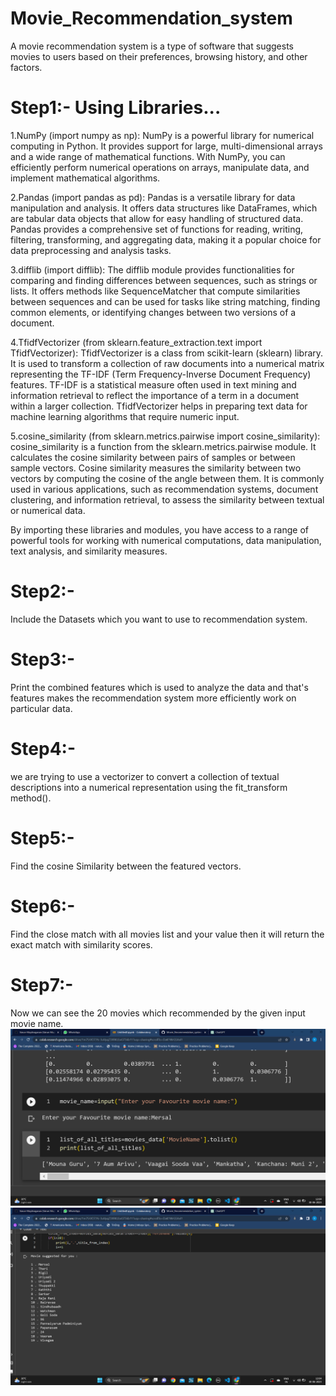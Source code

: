 # Movie_Recommendation_system
A movie recommendation system is a type of software that suggests movies to users based on their preferences, browsing history, and other factors. 
# Step1:- Using Libraries...
1.NumPy (import numpy as np): NumPy is a powerful library for numerical computing in Python. It provides support for large, multi-dimensional arrays and a wide range of mathematical functions. With NumPy, you can efficiently perform numerical operations on arrays, manipulate data, and implement mathematical algorithms.

2.Pandas (import pandas as pd): Pandas is a versatile library for data manipulation and analysis. It offers data structures like DataFrames, which are tabular data objects that allow for easy handling of structured data. Pandas provides a comprehensive set of functions for reading, writing, filtering, transforming, and aggregating data, making it a popular choice for data preprocessing and analysis tasks.

3.difflib (import difflib): The difflib module provides functionalities for comparing and finding differences between sequences, such as strings or lists. It offers methods like SequenceMatcher that compute similarities between sequences and can be used for tasks like string matching, finding common elements, or identifying changes between two versions of a document.

4.TfidfVectorizer (from sklearn.feature_extraction.text import TfidfVectorizer): TfidfVectorizer is a class from scikit-learn (sklearn) library. It is used to transform a collection of raw documents into a numerical matrix representing the TF-IDF (Term Frequency-Inverse Document Frequency) features. TF-IDF is a statistical measure often used in text mining and information retrieval to reflect the importance of a term in a document within a larger collection. TfidfVectorizer helps in preparing text data for machine learning algorithms that require numeric input.

5.cosine_similarity (from sklearn.metrics.pairwise import cosine_similarity): cosine_similarity is a function from the sklearn.metrics.pairwise module. It calculates the cosine similarity between pairs of samples or between sample vectors. Cosine similarity measures the similarity between two vectors by computing the cosine of the angle between them. It is commonly used in various applications, such as recommendation systems, document clustering, and information retrieval, to assess the similarity between textual or numerical data.

By importing these libraries and modules, you have access to a range of powerful tools for working with numerical computations, data manipulation, text analysis, and similarity measures.
# Step2:- 
Include the Datasets which you want to use to recommendation system.
# Step3:-
Print the combined features which is used to analyze the data and that's features makes the recommendation system more efficiently work on particular data.
# Step4:-
we are trying to use a vectorizer to convert a collection of textual descriptions into a numerical representation using the fit_transform method().
# Step5:-
Find the cosine Similarity between the featured vectors.
# Step6:-
Find the close match with all movies list and your value then it will return the exact match with similarity scores.
# Step7:-
Now we can see the 20 movies which recommended by the given input movie name.
<br/>
<img src="https://github.com/Varun-Mayilvaganan/Movie_Recommendation_system/blob/main/Screenshot%20(140).png">
<img src="https://github.com/Varun-Mayilvaganan/Movie_Recommendation_system/blob/main/Screenshot%20(141).png">
